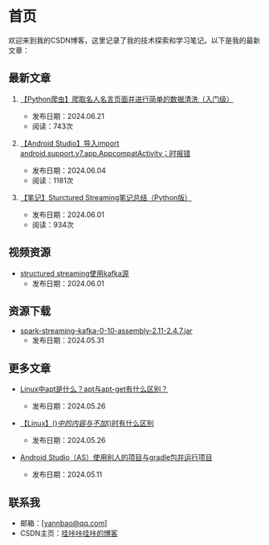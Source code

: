 # 首页

欢迎来到我的CSDN博客，这里记录了我的技术探索和学习笔记。以下是我的最新文章：

## 最新文章

1. [【Python爬虫】爬取名人名言页面并进行简单的数据清洗（入门级）](https://blog.csdn.net/qq_67822268)
   - 发布日期：2024.06.21
   - 阅读：743次

2. [【Android Studio】导入import android.support.v7.app.AppcompatActivity；时报错](https://blog.csdn.net/qq_67822268)
   - 发布日期：2024.06.04
   - 阅读：1181次

3. [【笔记】Sturctured Streaming笔记总结（Python版）](https://blog.csdn.net/qq_67822268)
   - 发布日期：2024.06.01
   - 阅读：934次

## 视频资源

- [structured streaming使用kafka源](https://blog.csdn.net/qq_67822268)
  - 发布日期：2024.06.01

## 资源下载

- [spark-streaming-kafka-0-10-assembly-2.11-2.4.7.jar](https://blog.csdn.net/qq_67822268)
  - 发布日期：2024.05.31

## 更多文章

- [Linux中apt是什么？apt与apt-get有什么区别？](https://blog.csdn.net/qq_67822268)
  - 发布日期：2024.05.26

- [【Linux】$()中的内容与不加$()时有什么区别](https://blog.csdn.net/qq_67822268)
  - 发布日期：2024.05.26

- [Android Studio（AS）使用别人的项目与gradle包并运行项目](https://blog.csdn.net/qq_67822268)
  - 发布日期：2024.05.11

## 联系我

- 邮箱：[yannbao@qq.com]
- CSDN主页：[哇咔咔哇咔的博客](https://blog.csdn.net/qq_67822268)
